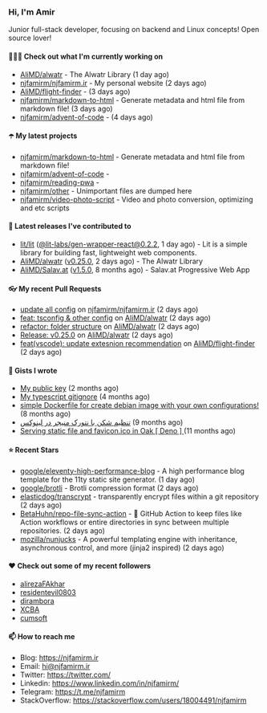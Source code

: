 ### Hi, I'm Amir

Junior full-stack developer, focusing on backend and Linux concepts!
Open source lover!

#### 👨🏻‍💻 Check out what I'm currently working on

- [AliMD/alwatr](https://github.com/AliMD/alwatr) - The Alwatr Library (1 day ago)
- [njfamirm/njfamirm.ir](https://github.com/njfamirm/njfamirm.ir) - My personal website (2 days ago)
- [AliMD/flight-finder](https://github.com/AliMD/flight-finder) -  (3 days ago)
- [njfamirm/markdown-to-html](https://github.com/njfamirm/markdown-to-html) - Generate metadata and html file from markdown file! (3 days ago)
- [njfamirm/advent-of-code](https://github.com/njfamirm/advent-of-code) -  (4 days ago)

#### ☂️ My latest projects

- [njfamirm/markdown-to-html](https://github.com/njfamirm/markdown-to-html) - Generate metadata and html file from markdown file!
- [njfamirm/advent-of-code](https://github.com/njfamirm/advent-of-code) - 
- [njfamirm/reading-pwa](https://github.com/njfamirm/reading-pwa) - 
- [njfamirm/other](https://github.com/njfamirm/other) - Unimportant files are dumped here
- [njfamirm/video-photo-script](https://github.com/njfamirm/video-photo-script) - Video and photo conversion, optimizing and etc scripts

#### 🎉 Latest releases I've contributed to

- [lit/lit](https://github.com/lit/lit) ([@lit-labs/gen-wrapper-react@0.2.2](https://github.com/lit/lit/releases/tag/%40lit-labs/gen-wrapper-react%400.2.2), 1 day ago) - Lit is a simple library for building fast, lightweight web components.
- [AliMD/alwatr](https://github.com/AliMD/alwatr) ([v0.25.0](https://github.com/AliMD/alwatr/releases/tag/v0.25.0), 2 days ago) - The Alwatr Library
- [AliMD/Salav.at](https://github.com/AliMD/Salav.at) ([v1.5.0](https://github.com/AliMD/Salav.at/releases/tag/v1.5.0), 8 months ago) - Salav.at Progressive Web App

#### 👓 My recent Pull Requests

- [update all config](https://github.com/njfamirm/njfamirm.ir/pull/76) on [njfamirm/njfamirm.ir](https://github.com/njfamirm/njfamirm.ir) (2 days ago)
- [feat: tsconfig &amp; other config](https://github.com/AliMD/alwatr/pull/474) on [AliMD/alwatr](https://github.com/AliMD/alwatr) (2 days ago)
- [refactor: folder structure](https://github.com/AliMD/alwatr/pull/472) on [AliMD/alwatr](https://github.com/AliMD/alwatr) (2 days ago)
- [Release: v0.25.0](https://github.com/AliMD/alwatr/pull/471) on [AliMD/alwatr](https://github.com/AliMD/alwatr) (2 days ago)
- [feat(vscode): update extesnion recommendation](https://github.com/AliMD/flight-finder/pull/61) on [AliMD/flight-finder](https://github.com/AliMD/flight-finder) (2 days ago)

#### 📓 Gists I wrote

- [My public key](https://gist.github.com/879f720c9ca74a0934ce571b7285ed34) (2 months ago)
- [My typescript gitignore](https://gist.github.com/6a40b1912daab3f91a02a7b53f3f76c3) (4 months ago)
- [simple Dockerfile for create debian image with your own configurations!](https://gist.github.com/cfe714a8c5ea994d53caacf3eeb3ff6c) (8 months ago)
- [تنظیم شکن با نتورک منیجر در لینوکس](https://gist.github.com/cc40c344e89bdcdf77085cbf1fc05162) (9 months ago)
- [Serving static file and favicon.ico in Oak [ Deno ] ](https://gist.github.com/9bcaca2b6a672e729c099193b4aafe9f) (11 months ago)

#### ⭐ Recent Stars

- [google/eleventy-high-performance-blog](https://github.com/google/eleventy-high-performance-blog) - A high performance blog template for the 11ty static site generator. (1 day ago)
- [google/brotli](https://github.com/google/brotli) - Brotli compression format (2 days ago)
- [elasticdog/transcrypt](https://github.com/elasticdog/transcrypt) - transparently encrypt files within a git repository (2 days ago)
- [BetaHuhn/repo-file-sync-action](https://github.com/BetaHuhn/repo-file-sync-action) - 🔄 GitHub Action to keep files like Action workflows or entire directories in sync between multiple repositories. (2 days ago)
- [mozilla/nunjucks](https://github.com/mozilla/nunjucks) - A powerful templating engine with inheritance, asynchronous control, and more (jinja2 inspired) (2 days ago)

#### ♥️ Check out some of my recent followers

- [alirezaFAkhar](https://github.com/alirezaFAkhar)
- [residentevil0803](https://github.com/residentevil0803)
- [dirambora](https://github.com/dirambora)
- [XCBA](https://github.com/XCBA)
- [cumsoft](https://github.com/cumsoft)

#### 📫 How to reach me

- Blog: https://njfamirm.ir
- Email: hi@njfamirm.ir
- Twitter: https://twitter.com/
- Linkedin: https://www.linkedin.com/in/njfamirm/
- Telegram: https://t.me/njfamirm
- StackOverflow: https://stackoverflow.com/users/18004491/njfamirm
